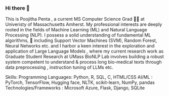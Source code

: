 ### Hi there 👋
This is Poojitha Penta , a current MS Computer Science Grad 👩‍🎓 at Univeristy of Massachusetts Amherst. My professional interests are deeply rooted in the fields of Machine Learning (ML) and Natural Language Processing (NLP). I possess a solid understanding of fundamental ML algorithms, 🤖 including Support Vector Machines (SVM), Random Forest, Neural Networks  etc. and I harbor a keen interest in the exploration and application of Large Language Models , where my current research work as Graduate Student Research at UMass BioNLP Lab involves building a robust system competent to understand & process long bio-medical texts through data preprocessing , instruction tuning of LLMs etc. 

Skills:
Programming Languages:  Python, R, SQL, C, HTML/CSS
AI/ML : PyTorch, TensorFlow, Hugging face, NLTK, scikit-learn, NumPy, pandas
Technologies/Frameworks : Microsoft Azure, Flask, Django, SQLite
 
<!--
**Poojitha1509/Poojitha1509** is a ✨ _special_ ✨ repository because its `README.md` (this file) appears on your GitHub profile.

Here are some ideas to get you started:

- 🔭 I’m currently working on ...
- 🌱 I’m currently learning ...
- 👯 I’m looking to collaborate on ...
- 🤔 I’m looking for help with ...
- 💬 Ask me about ...
- 📫 How to reach me: ...
- 😄 Pronouns: ...
- ⚡ Fun fact: ...
-->
